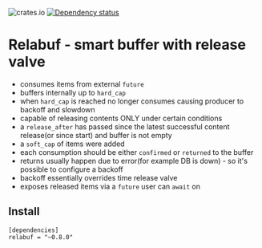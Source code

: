 ![crates.io](https://img.shields.io/crates/v/relabuf.svg)
[![Dependency status](https://deps.rs/repo/github/let4be/relabuf/status.svg)](https://deps.rs/repo/github/let4be/relabuf)

# Relabuf - smart buffer with release valve
 - consumes items from external `future`
 - buffers internally up to `hard_cap`
 - when `hard_cap` is reached no longer consumes causing producer to backoff and slowdown
 - capable of releasing contents ONLY under certain conditions
 - a `release_after` has passed since the latest successful content release(or since start) and buffer is not empty
 - a `soft_cap` of items were added
 - each consumption should be either `confirmed` or `returned` to the buffer
 - returns usually happen due to error(for example DB is down) - so it's possible to configure a backoff
 - backoff essentially overrides time release valve
 - exposes released items via a `future` user can `await` on
## Install

```
[dependencies]
relabuf = "~0.8.0"
```

